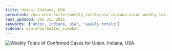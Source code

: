 ```yaml
---
title: Union, Indiana, USA
permalink: /usa-ohio-butler/weekly_totals/usa-indiana-union-weekly_totals.html
last_updated: Jan 31, 2021
keywords: ["Union, Indiana, USA", "weekly totals"]
sidebar: usa-ohio-butler_sidebar
---
```


![Weekly Totals of Confirmed Cases for Union, Indiana, USA](/covid_tracker/images/graphs/usa-indiana-union-weekly_totals_graph.png)
